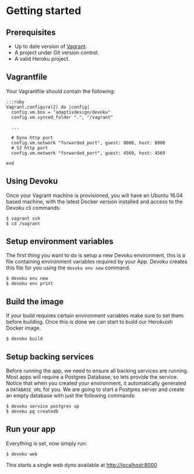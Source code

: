 # Getting started

## Prerequisites

- Up to date version of [Vagrant](https://www.vagrantup.com/).
- A project under Git version control.
- A valid Heroku project.

## Vagrantfile

Your Vagrantfile should contain the following:

```
:::ruby
Vagrant.configure(2) do |config|
  config.vm.box = "adaptivdesign/devoku"
  config.vm.synced_folder ".", "/vagrant"

  ...

  # Dyno http port
  config.vm.network "forwarded_port", guest: 8000, host: 8000
  # S3 http port
  config.vm.network "forwarded_port", guest: 4569, host: 4569

end
```

## Using Devoku

Once your Vagrant machine is provisioned, you will have an Ubuntu 16.04
based machine, with the latest Docker version installed and access to
the Devoku cli commands.

```
$ vagrant ssh
$ cd /vagrant
```

## Setup environment variables

The first thing you want to do is setup a new Devoku environment, this is
a file containing environment variables required by your App. Devoku creates
this file for you using the `devoku env new` command.

```
$ devoku env new
$ devoku env print
```

## Build the image

If your build requires certain environment variables make sure to set them
before building. Once this is done we can start to build our Herokuish Docker
image.

```
$ devoku build
```

## Setup backing services

Before running the app, we need to ensure all backing services are running.
Most apps will require a Postgres Database, so lets provide the service.
Notice that when you created your environment, it automatically generated a
`DATABASE_URL` for you. We are going to start a Postgres server and create an
empty database with just the following commands:

```
$ devoku service postgres up
$ devoku pg createdb
```

## Run your app

Everything is set, now simply run:

```
$ devoku web
```

This starts a single web dyno available at [http://localhost:8000](http://localhost:8000)

